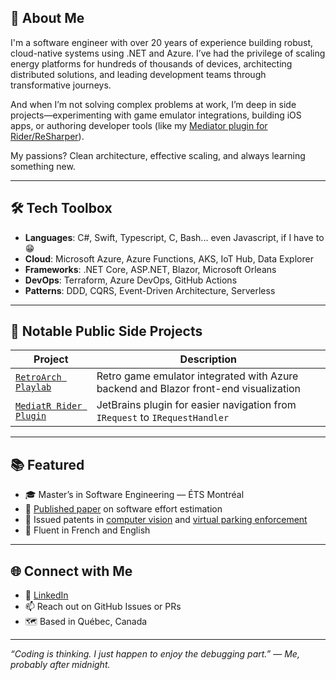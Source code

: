 ## 🚀 About Me

I'm a software engineer with over 20 years of experience building robust, cloud-native systems using .NET and Azure. I’ve had the privilege of scaling energy platforms for hundreds of thousands of devices, architecting distributed solutions, and leading development teams through transformative journeys.

And when I’m not solving complex problems at work, I’m deep in side projects—experimenting with game emulator integrations, building iOS apps, or authoring developer tools (like my [Mediator plugin for Rider/ReSharper](https://github.com/kzryzstof/mediatr-plugin)).

My passions? Clean architecture, effective scaling, and always learning something new.

---

## 🛠️ Tech Toolbox

- **Languages**: C#, Swift, Typescript, C, Bash... even Javascript, if I have to 😁
- **Cloud**: Microsoft Azure, Azure Functions, AKS, IoT Hub, Data Explorer 
- **Frameworks**: .NET Core, ASP.NET, Blazor, Microsoft Orleans  
- **DevOps**: Terraform, Azure DevOps, GitHub Actions  
- **Patterns**: DDD, CQRS, Event-Driven Architecture, Serverless

---

## 🧪 Notable Public Side Projects

| Project | Description |
|--------|-------------|
| [`RetroArch Playlab`](https://github.com/kzryzstof/RetroArch/tree/playlab) | Retro game emulator integrated with Azure backend and Blazor front-end visualization |
| [`MediatR Rider Plugin`](https://github.com/kzryzstof/mediatr-plugin) | JetBrains plugin for easier navigation from `IRequest` to `IRequestHandler` |

---

## 📚 Featured

- 🎓 Master’s in Software Engineering — ÉTS Montréal
- 📝 [Published paper](https://www.isbsg.org/wp-content/uploads/2021/08/Comyene-Abran-Estimation-model.pdf) on software effort estimation  
- 🧠 Issued patents in [computer vision](https://patents.google.com/patent/US11715311B1) and [virtual parking enforcement](https://patents.google.com/patent/US20210035439A1)
- 💬 Fluent in French and English

---

## 🌐 Connect with Me

- 💼 [LinkedIn](https://www.linkedin.com/in/christophe-commeyne/)  
- 📫 Reach out on GitHub Issues or PRs  
- 🗺️ Based in Québec, Canada

---

_“Coding is thinking. I just happen to enjoy the debugging part.” — Me, probably after midnight._
